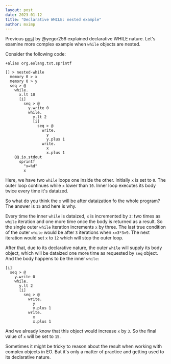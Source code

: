 ```yaml
---
layout: post
date: 2023-01-12
title: "Declarative WHILE: nested example"
author: mximp
---
```


Previous [post](https://news.eolang.org/2022-12-22-declarative-while.html)
by @yegor256 explained declarative WHILE nature.
Let's examine more complex example when `while` objects are nested.

<!--more-->

Consider the following code:

```eo
+alias org.eolang.txt.sprintf

[] > nested-while
  memory 0 > x
  memory 0 > y
  seq > @
    while.
      x.lt 10
      [i]
        seq > @
          y.write 0
          while.
            y.lt 2
            [i]
              seq > @
                write.
                  y
                  y.plus 1
                write.
                  x
                  x.plus 1
    QQ.io.stdout
      sprintf
        "x=%d"
        x
```

Here, we have two `while` loops one inside the other. Initially `x` is set to `0`.
The outer loop continues while `x` lower than `10`. Inner loop executes its body
twice every time it's dataized.  

So what do you think the `x` will be after dataization fo the whole program?
The answer is `15` and here is why.  

Every time the inner `while` is dataized, `x` is incremented by `3`: two times as
`while` iteration and one more time once the body is returned as a result. So the single
outer `while` iteration increments `x` by three. The last true condition of the outer
`while` would be after `3` iterations when `x=3*3=9`. The next iteration would set 
`x` to `12` which will stop the outer loop.  

After that, due to its declarative nature, the outer `while` will supply its body object, which
will be dataized one more time as requested by `seq` object. And the body happens to be the
inner `while`:

```eo
[i]
  seq > @
    y.write 0
    while.
      y.lt 2
      [i]
        seq > @
          write.
            y
            y.plus 1
          write.
            x
            x.plus 1
```

And we already know that this object would increase `x` by `3`. So the final value of `x` will
be set to `15`.

Sometimes it might be tricky to reason about the result when working with complex objects in EO. 
But it's only a matter of practice and getting used to its declarative nature.
